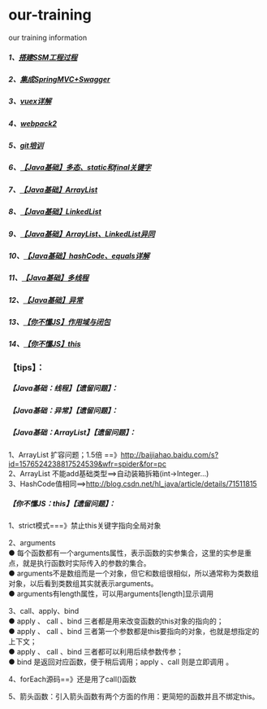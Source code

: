 # our-training
our training information

##### 1、[搭建SSM工程过程](https://github.com/xcoding-team/our-training/blob/master/%E6%90%AD%E5%BB%BASSM%E5%B7%A5%E7%A8%8B%E8%BF%87%E7%A8%8B.pdf)   
##### 2、[集成SpringMVC+Swagger](https://github.com/xcoding-team/our-training/blob/master/%E9%9B%86%E6%88%90SpringMVC%2BSwagger.pdf)    
##### 3、[vuex详解](https://github.com/xcoding-team/our-training/blob/master/vuex%E8%AF%A6%E8%A7%A3.pdf)    
##### 4、[webpack2](https://github.com/xcoding-team/our-training/blob/master/webpack2.pdf)
##### 5、[git培训](https://github.com/xcoding-team/our-training/blob/master/git%E5%9F%B9%E8%AE%AD.pdf)
##### 6、[【Java基础】多态、static和final关键字](https://github.com/xcoding-team/our-training/blob/master/%E3%80%90Java%E5%9F%BA%E7%A1%80%E3%80%91%E5%A4%9A%E6%80%81%E3%80%81static%E5%92%8Cfinal%E5%85%B3%E9%94%AE%E5%AD%97.pdf)
##### 7、[【Java基础】ArrayList](https://github.com/xcoding-team/our-training/blob/master/%E3%80%90Java%E5%9F%BA%E7%A1%80%E3%80%91ArrayList.pdf)
##### 8、[【Java基础】LinkedList](https://github.com/xcoding-team/our-training/blob/master/%E3%80%90Java%E5%9F%BA%E7%A1%80%E3%80%91LinkedList.pdf)
##### 9、[【Java基础】ArrayList、LinkedList异同](https://github.com/xcoding-team/our-training/blob/master/%E3%80%90Java%E5%9F%BA%E7%A1%80%E3%80%91ArrayList%E3%80%81LinkedList%E5%BC%82%E5%90%8C.pdf)
##### 10、[【Java基础】hashCode、equals详解](https://github.com/xcoding-team/our-training/blob/master/%E3%80%90Java%E5%9F%BA%E7%A1%80%E3%80%91hashCode%E3%80%81equals%E8%AF%A6%E8%A7%A3.pdf)
##### 11、[【Java基础】多线程](https://github.com/xcoding-team/our-training/blob/master/%E3%80%90Java%E5%9F%BA%E7%A1%80%E3%80%91%E5%A4%9A%E7%BA%BF%E7%A8%8B.pdf)
##### 12、[【Java基础】异常](https://github.com/xcoding-team/our-training/blob/master/%E3%80%90Java%E5%9F%BA%E7%A1%80%E3%80%91%E5%BC%82%E5%B8%B8.pdf)
##### 13、[【你不懂JS】作用域与闭包](https://github.com/xcoding-team/our-training/blob/master/%E3%80%90%E4%BD%A0%E4%B8%8D%E6%87%82JS%E3%80%91%E4%BD%9C%E7%94%A8%E5%9F%9F%E4%B8%8E%E9%97%AD%E5%8C%85.png)
##### 14、[【你不懂JS】this](https://github.com/xcoding-team/our-training/blob/master/%E3%80%90%E4%BD%A0%E4%B8%8D%E6%87%82JS%E3%80%91this.pdf)




### 【tips】：    
##### 【Java基础：线程】【遗留问题】：    




##### 【Java基础：异常】【遗留问题】：    




##### 【Java基础：ArrayList】【遗留问题】：    
1、ArrayList 扩容问题；1.5倍 ==》http://baijiahao.baidu.com/s?id=1576524238817524539&wfr=spider&for=pc    
2、ArrayList 不能add基础类型==>自动装箱拆箱(int->Integer...)    
3、HashCode值相同==>http://blog.csdn.net/hl_java/article/details/71511815    

##### 【你不懂JS：this】【遗留问题】：    
1、strict模式===》禁止this关键字指向全局对象

2、arguments    
  ● 每个函数都有一个arguments属性，表示函数的实参集合，这里的实参是重点，就是执行函数时实际传入的参数的集合。    
  ● arguments不是数组而是一个对象，但它和数组很相似，所以通常称为类数组对象，以后看到类数组其实就表示arguments。    
  ● arguments有length属性，可以用arguments[length]显示调用    

3、call、apply、bind    
  ● apply 、 call 、bind 三者都是用来改变函数的this对象的指向的；    
  ● apply 、 call 、bind 三者第一个参数都是this要指向的对象，也就是想指定的上下文；    
  ● apply 、 call 、bind 三者都可以利用后续参数传参；    
  ● bind 是返回对应函数，便于稍后调用；apply 、call 则是立即调用 。    

4、forEach源码==》还是用了call()函数

5、箭头函数：引入箭头函数有两个方面的作用：更简短的函数并且不绑定this。
